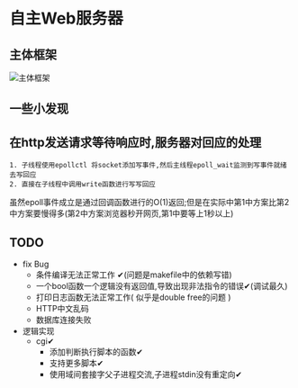 # 自主Web服务器
## 主体框架  
![主体框架](MyWebServer/picture/服务器框架.png)
## 一些小发现
## 在http发送请求等待响应时,服务器对回应的处理
    1. 子线程使用epollctl 将socket添加写事件,然后主线程epoll_wait监测到写事件就绪去写回应
    2. 直接在子线程中调用write函数进行写写回应 
  虽然epoll事件成立是通过回调函数进行的O(1)返回;但是在实际中第1中方案比第2中方案要慢得多(第2中方案浏览器秒开网页,第1中要等上1秒以上)
## TODO
- fix Bug
    - 条件编译无法正常工作 ✔(问题是makefile中的依赖写错)
    - 一个bool函数一个逻辑没有返回值,导致出现非法指令的错误✔(调试最久)
    - 打印日志函数无法正常工作( 似乎是double free的问题 ) 
    -  HTTP中文乱码
    - 数据库连接失败
- 逻辑实现
  - cgi✔
    - 添加判断执行脚本的函数✔
    - 支持更多脚本✔
    - 使用域间套接字父子进程交流,子进程stdin没有重定向✔

